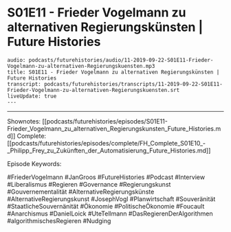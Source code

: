 # S01E11 - Frieder Vogelmann zu alternativen Regierungskünsten | Future Histories

```audio-note
audio: podcasts/futurehistories/audio/11-2019-09-22-S01E11-Frieder-Vogelmann-zu-alternativen-Regierungskuensten.mp3
title: S01E11 - Frieder Vogelmann zu alternativen Regierungskünsten | Future Histories
transcript: podcasts/futurehistories/transcripts/11-2019-09-22-S01E11-Frieder-Vogelmann-zu-alternativen-Regierungskuensten.srt
liveUpdate: true
---

```
---

Shownotes: [[podcasts/futurehistories/episodes/S01E11-Frieder_Vogelmann_zu_alternativen_Regierungskunsten_Future_Histories.md]]
Complete: [[podcasts/futurehistories/episodes/complete/FH_Complete_S01E10_-_Philipp_Frey_zu_Zukünften_der_Automatisierung_Future_Histories.md]]


Episode Keywords:

#FriederVogelmann #JanGroos #FutureHistories #Podcast #Interview #Liberalismus #Regieren #Governance #Regierungskunst #Gouvernementalität #AlternativeRegierungskünste #AlternativeRegierungskunst #JosephVogl #Planwirtschaft #Souveränität #StaatlicheSouvernänität #Ökonomie #PolitischeÖkonomie #Foucault #Anarchismus #DanielLoick #UteTellmann #DasRegierenDerAlgorithmen #algorithmischesRegieren #Nudging
